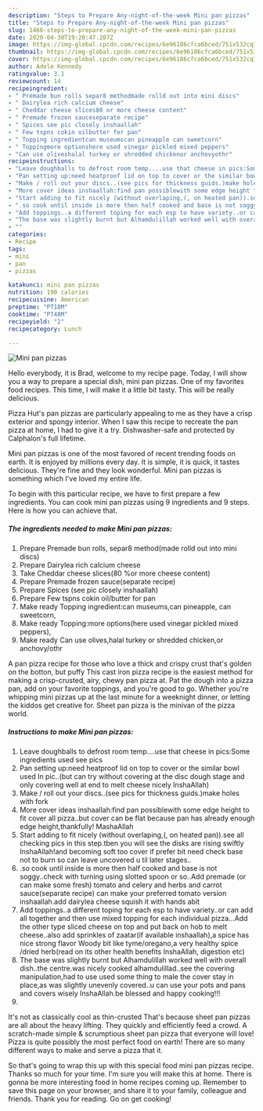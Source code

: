 ```yaml
---
description: "Steps to Prepare Any-night-of-the-week Mini pan pizzas"
title: "Steps to Prepare Any-night-of-the-week Mini pan pizzas"
slug: 1466-steps-to-prepare-any-night-of-the-week-mini-pan-pizzas
date: 2020-04-30T19:20:47.207Z
image: https://img-global.cpcdn.com/recipes/6e96186cfca6bced/751x532cq70/mini-pan-pizzas-recipe-main-photo.jpg
thumbnail: https://img-global.cpcdn.com/recipes/6e96186cfca6bced/751x532cq70/mini-pan-pizzas-recipe-main-photo.jpg
cover: https://img-global.cpcdn.com/recipes/6e96186cfca6bced/751x532cq70/mini-pan-pizzas-recipe-main-photo.jpg
author: Adele Kennedy
ratingvalue: 3.1
reviewcount: 14
recipeingredient:
- " Premade bun rolls separ8 methodmade rolld out into mini discs"
- " Dairylea rich calcium cheese"
- " Cheddar cheese slices80 or more cheese content"
- " Premade frozen sauceseparate recipe"
- " Spices see pic closely inshaallah"
- " Few tspns cokin oilbutter for pan"
- " Topping ingredientcan museumscan pineapple can sweetcorn"
- " Toppingmore optionshere used vinegar pickled mixed peppers"
- "Can use oliveshalal turkey or shredded chickenor anchovyothr"
recipeinstructions:
- "Leave doughballs to defrost room temp....use that cheese in pics:Some ingredients used see pics"
- "Pan setting up:need heatproof lid on top to cover or the similar bowl used In pic..(but can try without covering at the disc dough stage and only covering well at end to melt cheese nicely InshaAllah)"
- "Make / roll out your discs..(see pics for thickness guids.)make holes with fork"
- "More cover ideas inshaallah:find pan possiblewith some edge height to fit cover all pizza..but cover can be flat because pan has already enough edge height,thankfully! MashaAllah"
- "Start adding to fit nicely (without overlaping,(, on heated pan)).see all checking pics in this step.tben you will see the disks are rising swiftly InshaAllah!and becoming soft too cover if prefer bit need check base not to burn so can leave uncovered u til later stages.."
- ".so cook until inside is more then half cooked and base is not soggy..check with turning using slotted spoon or so..Add premade (or can make some fresh) tomato and celery and herbs and carrot sauce(separate recipe) can make your preferred tomato version inshaallah.add dairylea cheese squish it with hands abit"
- "Add toppings..a different toping for each esp to have variety..or can add all together and then use mixed topping for each individual pizza...Add the other type sliced cheese on top and put back on hob to melt cheese..also add sprinkles of zaatar(if available inshaallah),a spice has nice strong flavor Woody bit like tyme/oregano,a very healthy spice /dried herb(read on its other health benefits InshaAllah, digestion etc)"
- "The base was slightly burnt but Alhamdulillah worked well with overall dish..the centre.was nicely cooked alhamdulillad..see the covering manipulation,had to use used some thing to male the cover stay in place,as was slightly unevenly covered..u can use your pots and pans and covers wisely InshaAllah.be blessed and happy cooking!!!"
- ""
categories:
- Recipe
tags:
- mini
- pan
- pizzas

katakunci: mini pan pizzas 
nutrition: 190 calories
recipecuisine: American
preptime: "PT18M"
cooktime: "PT48M"
recipeyield: "2"
recipecategory: Lunch

---
```



![Mini pan pizzas](https://img-global.cpcdn.com/recipes/6e96186cfca6bced/751x532cq70/mini-pan-pizzas-recipe-main-photo.jpg)

Hello everybody, it is Brad, welcome to my recipe page. Today, I will show you a way to prepare a special dish, mini pan pizzas. One of my favorites food recipes. This time, I will make it a little bit tasty. This will be really delicious.

Pizza Hut&#39;s pan pizzas are particularly appealing to me as they have a crisp exterior and spongy interior. When I saw this recipe to recreate the pan pizza at home, I had to give it a try. Dishwasher-safe and protected by Calphalon&#39;s full lifetime.

Mini pan pizzas is one of the most favored of recent trending foods on earth. It is enjoyed by millions every day. It is simple, it is quick, it tastes delicious. They're fine and they look wonderful. Mini pan pizzas is something which I've loved my entire life.


To begin with this particular recipe, we have to first prepare a few ingredients. You can cook mini pan pizzas using 9 ingredients and 9 steps. Here is how you can achieve that.

<!--inarticleads1-->

##### The ingredients needed to make Mini pan pizzas:

1. Prepare  Premade bun rolls, separ8 method(made rolld out into mini discs)
1. Prepare  Dairylea rich calcium cheese
1. Take  Cheddar cheese slices(80 %or more cheese content)
1. Prepare  Premade frozen sauce(separate recipe)
1. Prepare  Spices (see pic closely inshaallah)
1. Prepare  Few tspns cokin oil/butter for pan
1. Make ready  Topping ingredient:can museums,can pineapple, can sweetcorn,
1. Make ready  Topping:more options(here used vinegar pickled mixed peppers),
1. Make ready Can use olives,halal turkey or shredded chicken,or anchovy/othr


A pan pizza recipe for those who love a thick and crispy crust that&#39;s golden on the botton, but puffy This cast iron pizza recipe is the easiest method for making a crisp-crusted, airy, chewy pan pizza at. Pat the dough into a pizza pan, add on your favorite toppings, and you&#39;re good to go. Whether you&#39;re whipping mini pizzas up at the last minute for a weeknight dinner, or letting the kiddos get creative for. Sheet pan pizza is the minivan of the pizza world. 

<!--inarticleads2-->

##### Instructions to make Mini pan pizzas:

1. Leave doughballs to defrost room temp....use that cheese in pics:Some ingredients used see pics
1. Pan setting up:need heatproof lid on top to cover or the similar bowl used In pic..(but can try without covering at the disc dough stage and only covering well at end to melt cheese nicely InshaAllah)
1. Make / roll out your discs..(see pics for thickness guids.)make holes with fork
1. More cover ideas inshaallah:find pan possiblewith some edge height to fit cover all pizza..but cover can be flat because pan has already enough edge height,thankfully! MashaAllah
1. Start adding to fit nicely (without overlaping,(, on heated pan)).see all checking pics in this step.tben you will see the disks are rising swiftly InshaAllah!and becoming soft too cover if prefer bit need check base not to burn so can leave uncovered u til later stages..
1. .so cook until inside is more then half cooked and base is not soggy..check with turning using slotted spoon or so..Add premade (or can make some fresh) tomato and celery and herbs and carrot sauce(separate recipe) can make your preferred tomato version inshaallah.add dairylea cheese squish it with hands abit
1. Add toppings..a different toping for each esp to have variety..or can add all together and then use mixed topping for each individual pizza...Add the other type sliced cheese on top and put back on hob to melt cheese..also add sprinkles of zaatar(if available inshaallah),a spice has nice strong flavor Woody bit like tyme/oregano,a very healthy spice /dried herb(read on its other health benefits InshaAllah, digestion etc)
1. The base was slightly burnt but Alhamdulillah worked well with overall dish..the centre.was nicely cooked alhamdulillad..see the covering manipulation,had to use used some thing to male the cover stay in place,as was slightly unevenly covered..u can use your pots and pans and covers wisely InshaAllah.be blessed and happy cooking!!!
1. 


It&#39;s not as classically cool as thin-crusted That&#39;s because sheet pan pizzas are all about the heavy lifting. They quickly and efficiently feed a crowd. A scratch-made simple &amp; scrumptious sheet pan pizza that everyone will love! Pizza is quite possibly the most perfect food on earth! There are so many different ways to make and serve a pizza that it. 

So that's going to wrap this up with this special food mini pan pizzas recipe. Thanks so much for your time. I'm sure you will make this at home. There is gonna be more interesting food in home recipes coming up. Remember to save this page on your browser, and share it to your family, colleague and friends. Thank you for reading. Go on get cooking!
